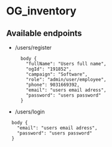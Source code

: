 # OG_inventory

## Available endpoints

 - /users/register
 
    ```
      body {
        "fullName": "Users full name",
        "ogId": "191852",
        "campaign": "Software",
        "role": "admin/user/employee",
        "phone": 9031669392,
        "email": "users email adress",
        "password": "users password"
      }
    ```
 - /users/login
 
  ```
    body {
      "email": "users email adress",
      "password": "users password"
    }
  ```

